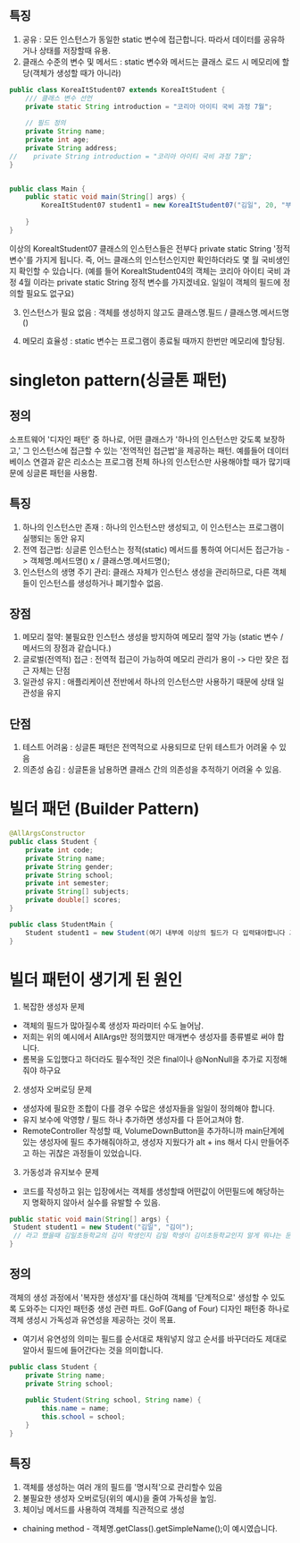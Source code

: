 ## 특징
1. 공유 : 모든 인스턴스가 동일한  static 변수에 접근합니다. 따라서 데이터를 공유하거나 상태를 저장할때 유용.
2. 클래스 수준의 변수 및 메서드 : static 변수와 메서드는 클래스 로드 시 메모리에 할당(객체가 생성할 때가 아니라)


```java
public class KoreaItStudent07 extends KoreaItStudent {
    /// 클래스 변수 선언
    private static String introduction = "코리아 아이티 국비 과정 7월";
    
    // 필드 정의
    private String name;
    private int age;
    private String address;
//    private String introduction = "코리아 아이티 국비 과정 7월";
}


public class Main {
    public static void main(String[] args) {
        KoreaItStudent07 student1 = new KoreaItStudent07("김일", 20, "부산광역시");
        
    }
}

```

이상의 KoreaItStudent07 클래스의 인스턴스들은 전부다 private static String '정적 변수'를 가지게 됩니다. 즉, 어느 클래스의
인스턴스인지만 확인하더라도 몇 월 국비생인지 확인할 수 있습니다. (예를 들어 KoreaItStudent04의 객체는 코리아 아이티 국비 과정
4월 이라는 private static String 정적 변수를 가지겠네요. 일일이 객체의 필드에 정의할 필요도 없구요)

3. 인스턴스가 필요 없음 : 객체를 생성하지 않고도 클래스명.필드 / 클래스명.메서드명() 

4. 메모리 효율성 : static 변수는 프로그램이 종료될 때까지 한번만 메모리에 할당됨.


# singleton pattern(싱글톤 패턴)
## 정의
소프트웨어 '디자인 패턴' 중 하나로, 어떤 클래스가 '하나의 인스턴스만 갖도록 보장하고,' 그 인스턴스에 접근할 수 있는 '전역적인 접근법'을 제공하는 패턴. 예를들어 데이터 베이스
연결과 같은 리소스는 프로그램 전체 하나의 인스턴스만 사용해야할 때가 많기때문에 싱글론 패턴을 사용함.

## 특징
1. 하나의 인스턴스만 존재 : 하나의 인스턴스만 생성되고, 이 인스턴스는 프로그램이 실행되는 동안 유지
2. 전역 접근법: 싱글론 인스턴스는 정적(static) 메서드를 통하여 어디서든 접근가능 
 -> 객체명.메서드명() x / 클래스명.메서드명();
3. 인스턴스의 생명 주기  관리: 클래스 자체가 인스턴스 생성을 관리하므로, 다른 객체들이 인스턴스를 생성하거나 폐기할수 없음.


## 장점
1. 메모리 절약: 불필요한 인스턴스 생성을 방지하여 메모리 절약 가능 (static 변수 / 메서드의 장점과 같습니다.)
2. 글로벌(전역적) 접근 : 전역적 접근이 가능하여 메모리 관리가 용이 -> 다만 잦은 접근 자체는 단점
3. 일관성 유지 : 애플리케이션 전반에서 하나의 인스턴스만 사용하기 때문에 상태 일관성을 유지 


## 단점
1. 테스트 어려움 : 싱글톤 패턴은 전역적으로 사용되므로 단위 테스트가 어려울 수 있음
2. 의존성 숨김 : 싱글톤을 남용하면 클래스 간의 의존성을 추적하기 어려울 수 있음. 


# 빌더 패던 (Builder Pattern)
```java
@AllArgsConstructor
public class Student {
    private int code;
    private String name;
    private String gender;
    private String school;
    private int semester;
    private String[] subjects;
    private double[] scores;
}

public class StudentMain {
    Student student1 = new Student(여기 내부에 이상의 필드가 다 입력돼야합니다 그런데 순서대로);
}

```


# 빌더 패턴이 생기게 된 원인
1. 복잡한 생성자 문제
 - 객체의 필드가 많아질수록 생성자 파라미터 수도 늘어남.
  - 저희는 위의 예시에서 AllArgs만 정의했지만 매개변수 생성자를 종류별로 써야 합니다.
  - 롬복을 도입했다고 하더라도 필수적인 것은 final이나 @NonNull을 추가로 지정해줘야 하구요

2. 생성자 오버로딩 문제
 - 생성자에 필요한 조합이 다를 경우 수많은 생성자들을 일일이 정의해야 합니다.
 - 유지 보수에 악영향 / 필드 하나 추가하면 생성자를 다 뜯어고쳐야 함.
  - RemoteController 작성할 때, VolumeDownButton을 추가하니까 main단계에 있는 생성자에 필드 추가해줘야하고, 생성자 지웠다가 alt + ins 해서
다시 만들어주고 하는 귀찮은 과정들이 있었습니다. 

3. 가동성과 유지보수 문제
 - 코드를 작성하고 읽는 입장에서는 객체를 생성할때 어떤값이 어떤필드에 해당하는지 명확하지 않아서 실수를 유발할 수 있음.

```java
public static void main(String[] args) {
 Student student1 = new Student("김일", "김이");
 // 라고 했을때 김일초등학교의 김이 학생인지 김일 학생이 김이초등학교인지 알게 뭐냐는 문제가 있습니다. 
}
```

## 정의 
객체의 생성 과정에서 '복자한 생성자'를 대신하여 객체를 '단계적으로' 생성할 수 있도록 도와주는 디자인 패턴중 생성 관련 파트. GoF(Gang of Four)
디자인 패턴중 하나로 객체 생성시 가독성과 유연성을 제공하는 것이 목표. 
- 여기서 유연성의 의미는 필드를 순서대로 채워넣지 않고 순서를 바꾸더라도 제대로 알아서 필드에 들어간다는 것을 의미합니다. 


```java
public class Student {
    private String name;
    private String school;
    
    public Student(String school, String name) {
        this.name = name;
        this.school = school;
    }
}

```

## 특징
1. 객체를 생성하는 여러 개의 필드를 '명시적'으로 관리할수 있음
2. 불필요한 생성자 오버로딩(위의 예시)을 줄여 가독성을 높임.
3. 체이닝 메서드를 사용하여 객체를 직관적으로 생성
 - chaining method - 객체명.getClass().getSimpleName();이 예시였습니다. 